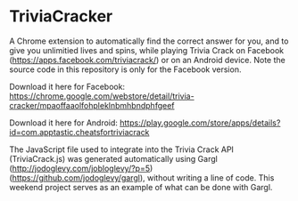 TriviaCracker
=============

A Chrome extension to automatically find the correct answer for you, and to give you unlimitied lives and spins, while playing Trivia Crack on Facebook (https://apps.facebook.com/triviacrack/) or on an Android device. Note the source code in this repository is only for the Facebook version.

Download it here for Facebook: https://chrome.google.com/webstore/detail/trivia-cracker/mpaoffaaolfohpleklnbmhbndphfgeef

Download it here for Android: https://play.google.com/store/apps/details?id=com.apptastic.cheatsfortriviacrack


The JavaScript file used to integrate into the Trivia Crack API (TriviaCrack.js) was generated automatically using Gargl (http://jodoglevy.com/jobloglevy/?p=5) (https://github.com/jodoglevy/gargl), without writing a line of code. This weekend project serves as an example of what can be done with Gargl.

